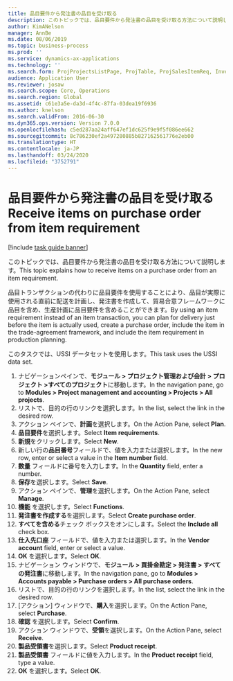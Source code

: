 ```yaml
---
title: 品目要件から発注書の品目を受け取る
description: このトピックでは、品目要件から発注書の品目を受け取る方法について説明します。
author: KimANelson
manager: AnnBe
ms.date: 08/06/2019
ms.topic: business-process
ms.prod: ''
ms.service: dynamics-ax-applications
ms.technology: ''
ms.search.form: ProjProjectsListPage, ProjTable, ProjSalesItemReq, InventItemIdLookupSimple, PurchCreateFromSalesOrder, VendAccountItemLookup, PurchTable, PurchEditLines
audience: Application User
ms.reviewer: josaw
ms.search.scope: Core, Operations
ms.search.region: Global
ms.assetid: c61e3a5e-da3d-4f4c-87fa-03dea19f6936
ms.author: knelson
ms.search.validFrom: 2016-06-30
ms.dyn365.ops.version: Version 7.0.0
ms.openlocfilehash: c5ed287aa24aff647ef1dc625f9e9f5f086ee662
ms.sourcegitcommit: 8c786230ef2a497280885b827162561776e2eb00
ms.translationtype: HT
ms.contentlocale: ja-JP
ms.lasthandoff: 03/24/2020
ms.locfileid: "3752791"
---
```

# <a name="receive-items-on-purchase-order-from-item-requirement"></a><span data-ttu-id="f13af-103">品目要件から発注書の品目を受け取る</span><span class="sxs-lookup"><span data-stu-id="f13af-103">Receive items on purchase order from item requirement</span></span>

[!include [task guide banner](../../includes/task-guide-banner.md)]

<span data-ttu-id="f13af-104">このトピックでは、品目要件から発注書の品目を受け取る方法について説明します。</span><span class="sxs-lookup"><span data-stu-id="f13af-104">This topic explains how to receive items on a purchase order from an item requirement.</span></span>

<span data-ttu-id="f13af-105">品目トランザクションの代わりに品目要件を使用することにより、品目が実際に使用される直前に配送を計画し、発注書を作成して、貿易合意フレームワークに品目を含め、生産計画に品目要件を含めることができます。</span><span class="sxs-lookup"><span data-stu-id="f13af-105">By using an item requirement instead of an item transaction, you can plan for delivery just before the item is actually used, create a purchase order, include the item in the trade-agreement framework, and include the item requirement in production planning.</span></span> 

<span data-ttu-id="f13af-106">このタスクでは、USSI データセットを使用します。</span><span class="sxs-lookup"><span data-stu-id="f13af-106">This task uses the USSI data set.</span></span>

1. <span data-ttu-id="f13af-107">ナビゲーションペインで、**モジュール > プロジェクト管理および会計 > プロジェクト >すべてのプロジェクト**に移動します。</span><span class="sxs-lookup"><span data-stu-id="f13af-107">In the navigation pane, go to **Modules > Project management and accounting > Projects > All projects**.</span></span>
2. <span data-ttu-id="f13af-108">リストで、目的の行のリンクを選択します。</span><span class="sxs-lookup"><span data-stu-id="f13af-108">In the list, select the link in the desired row.</span></span>
3. <span data-ttu-id="f13af-109">アクション ペインで、**計画**を選択します。</span><span class="sxs-lookup"><span data-stu-id="f13af-109">On the Action Pane, select **Plan**.</span></span>
4. <span data-ttu-id="f13af-110">**品目要件**を選択します。</span><span class="sxs-lookup"><span data-stu-id="f13af-110">Select **Item requirements**.</span></span>
5. <span data-ttu-id="f13af-111">**新規**をクリックします。</span><span class="sxs-lookup"><span data-stu-id="f13af-111">Select **New**.</span></span>
6. <span data-ttu-id="f13af-112">新しい行の**品目番号**フィールドで、値を入力または選択します。</span><span class="sxs-lookup"><span data-stu-id="f13af-112">In the new row, enter or select a value in the **Item number** field.</span></span>
7. <span data-ttu-id="f13af-113">**数量** フィールドに番号を入力します。</span><span class="sxs-lookup"><span data-stu-id="f13af-113">In the **Quantity** field, enter a number.</span></span>
8. <span data-ttu-id="f13af-114">**保存**を選択します。</span><span class="sxs-lookup"><span data-stu-id="f13af-114">Select **Save**.</span></span>
9. <span data-ttu-id="f13af-115">アクション ペインで、**管理**を選択します。</span><span class="sxs-lookup"><span data-stu-id="f13af-115">On the Action Pane, select **Manage**.</span></span>
10. <span data-ttu-id="f13af-116">**機能** を選択します。</span><span class="sxs-lookup"><span data-stu-id="f13af-116">Select **Functions**.</span></span>
11. <span data-ttu-id="f13af-117">**発注書を作成する**を選択します。</span><span class="sxs-lookup"><span data-stu-id="f13af-117">Select **Create purchase order**.</span></span>
12. <span data-ttu-id="f13af-118">**すべてを含める**チェック ボックスをオンにします。</span><span class="sxs-lookup"><span data-stu-id="f13af-118">Select the **Include all** check box.</span></span>
13. <span data-ttu-id="f13af-119">**仕入先口座** フィールドで、値を入力または選択します。</span><span class="sxs-lookup"><span data-stu-id="f13af-119">In the **Vendor account** field, enter or select a value.</span></span>
14. <span data-ttu-id="f13af-120">**OK** を選択します。</span><span class="sxs-lookup"><span data-stu-id="f13af-120">Select **OK**.</span></span>
15. <span data-ttu-id="f13af-121">ナビゲーション ウィンドウで、**モジュール > 買掛金勘定 > 発注書 > すべての発注書**に移動します。</span><span class="sxs-lookup"><span data-stu-id="f13af-121">In the navigation pane, go to **Modules > Accounts payable > Purchase orders > All purchase orders**.</span></span>
16. <span data-ttu-id="f13af-122">リストで、目的の行のリンクを選択します。</span><span class="sxs-lookup"><span data-stu-id="f13af-122">In the list, select the link in the desired row.</span></span>
17. <span data-ttu-id="f13af-123">[アクション] ウィンドウで、**購入**を選択します。</span><span class="sxs-lookup"><span data-stu-id="f13af-123">On the Action Pane, select **Purchase**.</span></span>
18. <span data-ttu-id="f13af-124">**確認** を選択します。</span><span class="sxs-lookup"><span data-stu-id="f13af-124">Select **Confirm**.</span></span>
19. <span data-ttu-id="f13af-125">アクション ウィンドウで、**受領**を選択します。</span><span class="sxs-lookup"><span data-stu-id="f13af-125">On the Action Pane, select **Receive**.</span></span>
20. <span data-ttu-id="f13af-126">**製品受領書**を選択します。</span><span class="sxs-lookup"><span data-stu-id="f13af-126">Select **Product receipt**.</span></span>
21. <span data-ttu-id="f13af-127">**製品受領書** フィールドに値を入力します。</span><span class="sxs-lookup"><span data-stu-id="f13af-127">In the **Product receipt** field, type a value.</span></span>
22. <span data-ttu-id="f13af-128">**OK** を選択します。</span><span class="sxs-lookup"><span data-stu-id="f13af-128">Select **OK**.</span></span>

